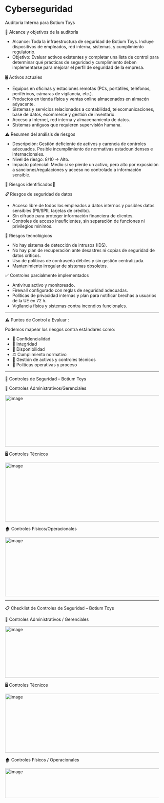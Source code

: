 # Cyberseguridad
Auditoria Interna para Botium Toys


🎯 Alcance y objetivos de la auditoría
- Alcance: Toda la infraestructura de seguridad de Botium Toys. Incluye dispositivos de empleados, red interna, sistemas, y cumplimiento regulatorio.
- Objetivo: Evaluar activos existentes y completar una lista de control para determinar qué prácticas de seguridad y cumplimiento deben implementarse para mejorar el perfil de seguridad de la empresa.

🖥️ Activos actuales
- Equipos en oficinas y estaciones remotas (PCs, portátiles, teléfonos, periféricos, cámaras de vigilancia, etc.).
- Productos en tienda física y ventas online almacenados en almacén adyacente.
- Sistemas y servicios relacionados a contabilidad, telecomunicaciones, base de datos, ecommerce y gestión de inventario.
- Acceso a Internet, red interna y almacenamiento de datos.
- Sistemas antiguos que requieren supervisión humana.
  

⚠️ Resumen del análisis de riesgos
- Descripción: Gestión deficiente de activos y carencia de controles adecuados. Posible incumplimiento de normativas estadounidenses e internacionales.
- Nivel de riesgo: 8/10 → Alto.
- Impacto potencial: Medio si se pierde un activo, pero alto por exposición a sanciones/regulaciones y acceso no controlado a información sensible.

🚨 Riesgos identificados🚨


🔓 Riesgos de seguridad de datos

- Acceso libre de todos los empleados a datos internos y posibles datos sensibles (PII/SPII, tarjetas de crédito).
- Sin cifrado para proteger información financiera de clientes.
- Controles de acceso insuficientes, sin separación de funciones ni privilegios mínimos.
  
🔐 Riesgos tecnológicos
- No hay sistema de detección de intrusos (IDS).
- No hay plan de recuperación ante desastres ni copias de seguridad de datos críticos.
- Uso de políticas de contraseña débiles y sin gestión centralizada.
- Mantenimiento irregular de sistemas obsoletos.

  
✅ Controles parcialmente implementados
- Antivirus activo y monitoreado.
- Firewall configurado con reglas de seguridad adecuadas.
- Políticas de privacidad internas y plan para notificar brechas a usuarios de la UE en 72 h.
- Vigilancia física y sistemas contra incendios funcionales.

----------------------------------------------------------------------------------------------------------------------------

⚠️ Puntos de Control a Evaluar :

Podemos mapear los riesgos contra estándares como:
- 🔐 Confidencialidad
- 🎯 Integridad
- 📶 Disponibilidad
- ⚖️ Cumplimiento normativo
- 🧱 Gestión de activos y controles técnicos
- 🔁 Políticas operativas y proceso

-----------------------------------------------------------------------------------------------------------------------------

🧠 Controles de Seguridad – Botium Toys


🏢 Controles Administrativos/Gerenciales

<img width="1383" height="169" alt="image" src="https://github.com/user-attachments/assets/836f5dee-5661-4148-8fcd-f35a11a79ff8" />


🖥️ Controles Técnicos

<img width="1416" height="193" alt="image" src="https://github.com/user-attachments/assets/4e54b77c-2036-4d40-8250-41f02bdb1072" />


🏠 Controles Físicos/Operacionales

<img width="1504" height="193" alt="image" src="https://github.com/user-attachments/assets/00b96a4e-d2ce-4246-b728-3c09a32815d8" />

------------------------------------------------------------------------------------------------------------------------------


📋 Checklist de Controles de Seguridad – Botium Toys


🏢 Controles Administrativos / Gerenciales

<img width="1384" height="169" alt="image" src="https://github.com/user-attachments/assets/f159e761-ff0a-406d-993d-dc971308b79e" />

🖥️ Controles Técnicos

<img width="1449" height="193" alt="image" src="https://github.com/user-attachments/assets/baeacc11-79e4-4adc-b6aa-1ed4ef2f5218" />

🏠 Controles Físicos / Operacionales

<img width="1482" height="97" alt="image" src="https://github.com/user-attachments/assets/d808363f-a2fe-4daf-99ca-8afab9a83e87" />



